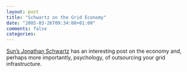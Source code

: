 ```yaml
---
layout: post
title: "Schwartz on the Grid Economy"
date: "2005-03-26T09:34:00+01:00"
comments: false
categories: 
---
```


<p><a href="http://blogs.sun.com/roller/page/jonathan/20050325#the_fallacy_and_power_of">Sun&#8217;s Jonathan Schwartz</a> has an interesting post on the economy and, perhaps more importantly, psychology, of outsourcing your grid infrastructure.</p>



